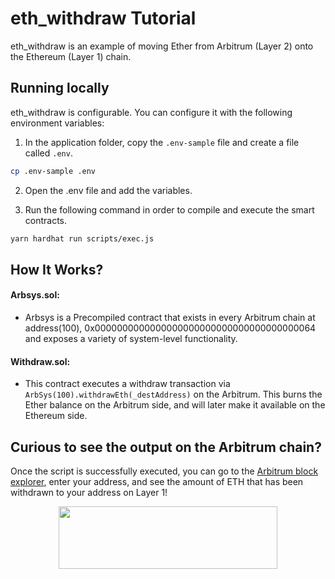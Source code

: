 # eth_withdraw Tutorial

eth_withdraw is an example of moving Ether from Arbitrum (Layer 2) onto the Ethereum (Layer 1) chain.

## Running locally

eth_withdraw is configurable.  You can configure it with the following environment variables:

1. In the application folder, copy the ```.env-sample``` file and create a file called ```.env```.

```bash
cp .env-sample .env
```

2. Open the .env file and add the variables.


3. Run the following command in order to compile and execute the smart contracts.


```bash
yarn hardhat run scripts/exec.js

```
## How It Works?

#### Arbsys.sol:

* Arbsys is a Precompiled contract that exists in every Arbitrum chain at address(100), 0x0000000000000000000000000000000000000064 and exposes a variety of system-level functionality.

####  Withdraw.sol:

* This contract executes a withdraw transaction via `ArbSys(100).withdrawEth(_destAddress)` on the Arbitrum. This burns the Ether balance on the Arbitrum side, and will later make it available on the Ethereum side. 

## Curious to see the output on the Arbitrum chain?

Once the script is successfully executed, you can go to the [Arbitrum block explorer](https://explorer.arbitrum.io), enter your address, and see the amount of ETH that has been withdrawn to your address on Layer 1!

<p align="center">
  <img width="350" height="100" src= "https://offchainlabs.com/c79291eee1a8e736eebd9a2c708dbe44.png" />
</p>